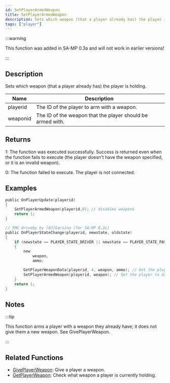 ```yaml
---
id: SetPlayerArmedWeapon
title: SetPlayerArmedWeapon
description: Sets which weapon (that a player already has) the player is holding.
tags: ["player"]
---
```


:::warning

This function was added in SA-MP 0.3a and will not work in earlier versions!

:::

## Description

Sets which weapon (that a player already has) the player is holding.

| Name     | Description                                                |
| -------- | ---------------------------------------------------------- |
| playerid | The ID of the player to arm with a weapon.                 |
| weaponid | The ID of the weapon that the player should be armed with. |

## Returns

1: The function was executed successfully. Success is returned even when the function fails to execute (the player doesn't have the weapon specified, or it is an invalid weapon).

0: The function failed to execute. The player is not connected.

## Examples

```c
public OnPlayerUpdate(playerid)
{
    SetPlayerArmedWeapon(playerid,0); // disables weapons
    return 1;
}

// SMG driveby by [03]Garsino (for SA:MP 0.3c)
public OnPlayerStateChange(playerid, newstate, oldstate)
{
    if (newstate == PLAYER_STATE_DRIVER || newstate == PLAYER_STATE_PASSENGER)
    {
        new
            weapon,
            ammo;

        GetPlayerWeaponData(playerid, 4, weapon, ammo); // Get the players SMG weapon in slot 4
        SetPlayerArmedWeapon(playerid, weapon); // Set the player to driveby with SMG
    }
    return 1;
}
```

## Notes

:::tip

This function arms a player with a weapon they already have; it does not give them a new weapon. See GivePlayerWeapon.

:::

## Related Functions

- [GivePlayerWeapon](GivePlayerWeapon.md): Give a player a weapon.
- [GetPlayerWeapon](GetPlayerWeapon.md): Check what weapon a player is currently holding.
